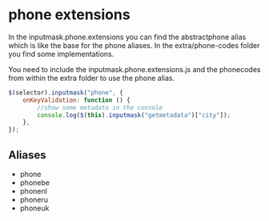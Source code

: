 # phone extensions

In the inputmask.phone.extensions you can find the abstractphone alias which is like the base for the phone aliases.
In the extra/phone-codes folder you find some implementations.

You need to include the inputmask.phone.extensions.js and the phonecodes from within the extra folder to use the phone alias.

```javascript
$(selector).inputmask("phone", {
    onKeyValidation: function () {
        //show some metadata in the console
        console.log($(this).inputmask("getmetadata")["city"]);
    },
});
```

## Aliases

-   phone
-   phonebe
-   phonenl
-   phoneru
-   phoneuk

